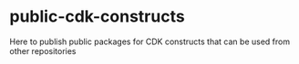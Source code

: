 # public-cdk-constructs
Here to publish public packages for CDK constructs that can be used from other repositories
